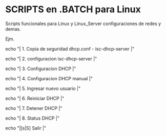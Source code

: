 # SCRIPTS en .BATCH para Linux

Scripts funcionales para Linux y Linux_Server
configuraciones de redes y demas.

Ejm.


  echo "|  1.  Copia de seguridad dhcp.conf - isc-dhcp-server          |"
  
  echo "|  2.  configuracion isc-dhcp-server                           |"
  
  echo "|  3.  Configuracion DHCP                                      |"
  
  echo "|  4.  Configuracion DHCP manual                               |"
  
  echo "|  5.  Ingresar nuevo usuario                                  |"
  
  echo "|  6.  Reiniciar DHCP                                          |"
  
  echo "|  7.  Detener   DHCP                                          |"
  
  echo "|  8.  Status    DHCP                                          |"
  
  echo "|[s|S] Salir                                                   |"
